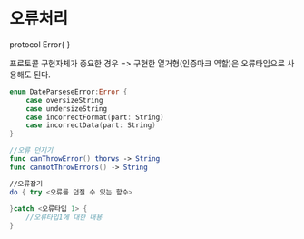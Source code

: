 # 오류처리

protocol Error{ } 

프로토콜 구현자체가 중요한 경우 => 구현한 열거형(인증마크 역할)은 오류타입으로 사용해도 된다.

```swift
enum DateParseseError:Error {
    case oversizeString
    case undersizeString
    case incorrectFormat(part: String)
    case incorrectData(part: String)
}

//오류 던지기
func canThrowError() thorws -> String
func cannotThrowErrors() -> String

//오류잡기
do { try <오류를 던질 수 있는 함수>
   
}catch <오류타입 1> {
    //오류타입1에 대한 내용
}
```

